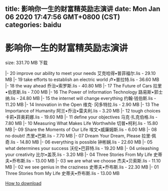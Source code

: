 
title: 影响你一生的财富精英励志演讲
date: Mon Jan 06 2020 17:47:56 GMT+0800 (CST)    
categories: baidu
---

# 影响你一生的财富精英励志演讲
size: 331.70 MB
 下载
 
|- 20 improve our ability to meet your needs 艾克哈得•普菲福尔.lis - 29.10 MB
|- 19 take efforts to establish an electric world 卢•普拉特.lis - 36.60 MB
|- 18 the way ahead 乔治•索罗斯.lis - 40.80 MB
|- 17 The Future of Cars 拉里•伯恩斯.lis - 7.00 MB
|- 16 The Power of Information Technology 路易斯•郭士纳.lis - 24.80 MB
|- 15 the internet will change everything 约翰·钱伯斯.lis - 11.20 MB
|- 14 Innovation in the Open 维克· 冈多特拉.lis - 2.90 MB
|- 13 The Importance of Humanity 阿兰•乔治•雷夫利.lis - 3.20 MB
|- 12 tough choices 卡莉•菲奥莉娜.lis - 19.60 MB
|- 11 define your objectives 马克·扎克伯格.lis - 7.80 MB
|- 10 Measuring What Makes Life Worthwhile 切普•柯利.lis - 15.80 MB
|- 09 Share the Moments of Our Life 埃文•威廉姆斯.lis - 6.00 MB
|- 08 no doubt! 杰里•巴斯.lis - 7.70 MB
|- 07 Dream Your Dream, Please 拉里·佩奇.lis - 14.80 MB
|- 06 everything is possible 钟彬娴.lis - 22.60 MB
|- 05 what determines your success 沃伦•巴菲特.lis - 19.20 MB
|- 04 unleashing your creativity 比尔•盖茨.lis - 3.20 MB
|- 04 Three Stories From My Life 史蒂夫•乔布斯.lis - 13.00 MB
|- 03 we are what we choose 杰夫•贝索斯.lis - 11.10 MB
|- 02 we see genius in the craziness 史蒂夫•乔布斯.lis - 22.30 MB
|- 01 Three Stories from My Life 史蒂夫•乔布斯.lis - 13.00 MB

[How to download](https://bpcam.bemobtrk.com/go/2ceec3aa-1ca2-46d6-b9ff-aaa5c184517c?jno=319)